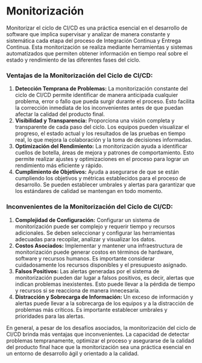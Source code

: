 # Monitorización

Monitorizar el ciclo de CI/CD es una práctica esencial en el desarrollo de software que implica supervisar y analizar de manera constante y sistemática cada etapa del proceso de Integración Continua y Entrega Continua. Esta monitorización se realiza mediante herramientas y sistemas automatizados que permiten obtener información en tiempo real sobre el estado y rendimiento de las diferentes fases del ciclo.

### **Ventajas de la Monitorización del Ciclo de CI/CD:**

1. **Detección Temprana de Problemas:** La monitorización constante del ciclo de CI/CD permite identificar de manera anticipada cualquier problema, error o fallo que pueda surgir durante el proceso. Esto facilita la corrección inmediata de los inconvenientes antes de que puedan afectar la calidad del producto final.
2. **Visibilidad y Transparencia:** Proporciona una visión completa y transparente de cada paso del ciclo. Los equipos pueden visualizar el progreso, el estado actual y los resultados de las pruebas en tiempo real, lo que mejora la colaboración y la toma de decisiones informadas.
3. **Optimización del Rendimiento:** La monitorización ayuda a identificar cuellos de botella, áreas de mejora y patrones de comportamiento. Esto permite realizar ajustes y optimizaciones en el proceso para lograr un rendimiento más eficiente y rápido.
4. **Cumplimiento de Objetivos:** Ayuda a asegurarse de que se están cumpliendo los objetivos y métricas establecidos para el proceso de desarrollo. Se pueden establecer umbrales y alertas para garantizar que los estándares de calidad se mantengan en todo momento.

### **Inconvenientes de la Monitorización del Ciclo de CI/CD:**

1. **Complejidad de Configuración:** Configurar un sistema de monitorización puede ser complejo y requerir tiempo y recursos adicionales. Se deben seleccionar y configurar las herramientas adecuadas para recopilar, analizar y visualizar los datos.
2. **Costos Asociados:** Implementar y mantener una infraestructura de monitorización puede generar costos en términos de hardware, software y recursos humanos. Es importante considerar cuidadosamente los recursos disponibles y el presupuesto asignado.
3. **Falsos Positivos:** Las alertas generadas por el sistema de monitorización pueden dar lugar a falsos positivos, es decir, alertas que indican problemas inexistentes. Esto puede llevar a la pérdida de tiempo y recursos si se reacciona de manera innecesaria.
4. **Distracción y Sobrecarga de Información:** Un exceso de información y alertas puede llevar a la sobrecarga de los equipos y a la distracción de problemas más críticos. Es importante establecer umbrales y prioridades para las alertas.

En general, a pesar de los desafíos asociados, la monitorización del ciclo de CI/CD brinda más ventajas que inconvenientes. La capacidad de detectar problemas tempranamente, optimizar el proceso y asegurarse de la calidad del producto final hace que la monitorización sea una práctica esencial en un entorno de desarrollo ágil y orientado a la calidad.
